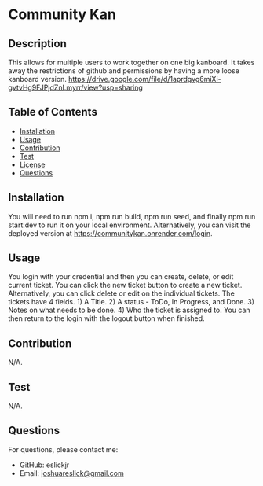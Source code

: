 # Community Kan
  
  ## Description
  This allows for multiple users to work together on one big kanboard. It takes away the restrictions of github and permissions by having a more loose kanboard version. https://drive.google.com/file/d/1aprdgvg6miXi-gvtvHg9FJPjdZnLmyrr/view?usp=sharing
  ## Table of Contents
  - [Installation](#installation)
  - [Usage](#usage)
  - [Contribution](#contribution)
  - [Test](#test)
  - [License](#license)
  - [Questions](#questions)
  ## Installation
  You will need to run npm i, npm run build, npm run seed, and finally npm run start:dev to run it on your local environment. Alternatively, you can visit the deployed version at https://communitykan.onrender.com/login.
  ## Usage
  You login with your credential and then you can create, delete, or edit current ticket. You can click the new ticket button to create a new ticket. Alternatively, you can click delete or edit on the individual tickets. The tickets have 4 fields. 1) A Title. 2) A status - ToDo, In Progress, and Done. 3) Notes on what needs to be done. 4) Who the ticket is assigned to. You can then return to the login with the logout button when finished.
  ## Contribution
  N/A.
  ## Test
  N/A.
  
  
  ## Questions
  For questions, please contact me:
  - GitHub: eslickjr
  - Email: joshuareslick@gmail.com
  